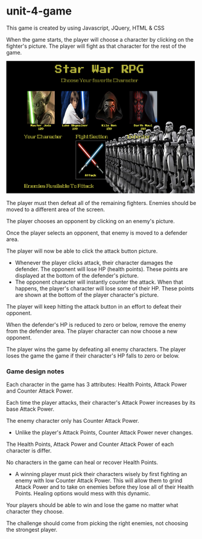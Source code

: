 # unit-4-game

This game is created by using Javascript, JQuery, HTML & CSS

When the game starts, the player will choose a character by clicking on the fighter's picture. The player will fight as that character for the rest of the game.

<img src = "assets/images/screen-shot.png" width = "500" height = "350">

The player must then defeat all of the remaining fighters. Enemies should be moved to a different area of the screen.

The player chooses an opponent by clicking on an enemy's picture.

Once the player selects an opponent, that enemy is moved to a defender area.

The player will now be able to click the attack button picture.
<ul>
<li>Whenever the player clicks attack, their character damages the defender. The opponent will lose HP (health points). These points are displayed at the bottom of the defender's picture.</li>

<li>The opponent character will instantly counter the attack. When that happens, the player's character will lose some of their HP. These points are shown at the bottom of the player character's picture.</li>
</ul>
The player will keep hitting the attack button in an effort to defeat their opponent.

When the defender's HP is reduced to zero or below, remove the enemy from the defender area. The player character can now choose a new opponent.

The player wins the game by defeating all enemy characters. The player loses the game the game if their character's HP falls to zero or below.

<h3>Game design notes</h3>

Each character in the game has 3 attributes: Health Points, Attack Power and Counter Attack Power.

Each time the player attacks, their character's Attack Power increases by its base Attack Power. 

The enemy character only has Counter Attack Power. 
<ul>
  <li>Unlike the player's Attack Points, Counter Attack Power never changes.</li>
</ul>
The Health Points, Attack Power and Counter Attack Power of each character is differ.

No characters in the game can heal or recover Health Points. 
<ul>
<li>A winning player must pick their characters wisely by first fighting an enemy with low Counter Attack Power. This will allow them to grind Attack Power and to take on enemies before they lose all of their Health Points. Healing options would mess with this dynamic.</li>
</ul>

Your players should be able to win and lose the game no matter what character they choose. 

The challenge should come from picking the right enemies, not choosing the strongest player.


